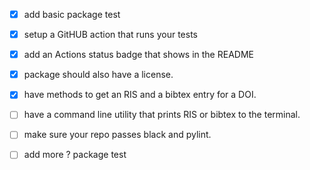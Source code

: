 - [x] add basic package test
- [x] setup a GitHUB action that runs your tests
- [x] add an Actions status badge that shows in the README
- [x] package should also have a license.
- [x] have methods to get an RIS and a bibtex entry for a DOI.
- [ ] have a command line utility that prints RIS or bibtex to the terminal.
- [ ] make sure your repo passes black and pylint.
- [ ] add more ? package test

